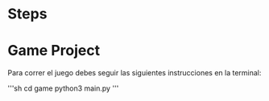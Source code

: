 #  Steps
# Game Project
Para correr el juego debes seguir las siguientes instrucciones en la terminal: 

'''sh
cd game 
python3 main.py
'''